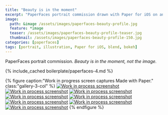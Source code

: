 ```yaml
---
title: "Beauty is in the moment"
excerpt: "PaperFaces portrait commission drawn with Paper for iOS on an iPad."
image: 
  path: &image /assets/images/paperfaces-beauty-profile.jpg 
  feature: *image
  teaser: /assets/images/paperfaces-beauty-profile-teaser.jpg
  thumbnail: /assets/images/paperfaces-beauty-profile-150.jpg
categories: [paperfaces]
tags: [portrait, illustration, Paper for iOS, blend, bokeh]
---
```


PaperFaces portrait commission. *Beauty is in the moment, not the image.*

{% include_cached boilerplate/paperfaces-4.md %}

{% figure caption:"Work in progress screen captures Made with Paper." class:"gallery-3-col" %}
[![Work in process screenshot](/assets/images/paperfaces-beauty-profile-process-1-600.jpg)](/assets/images/paperfaces-beauty-profile-process-1-lg.jpg)
[![Work in process screenshot](/assets/images/paperfaces-beauty-profile-process-2-600.jpg)](/assets/images/paperfaces-beauty-profile-process-2-lg.jpg)
[![Work in process screenshot](/assets/images/paperfaces-beauty-profile-process-3-600.jpg)](/assets/images/paperfaces-beauty-profile-process-3-lg.jpg)
[![Work in process screenshot](/assets/images/paperfaces-beauty-profile-process-4-600.jpg)](/assets/images/paperfaces-beauty-profile-process-4-lg.jpg)
[![Work in process screenshot](/assets/images/paperfaces-beauty-profile-process-5-600.jpg)](/assets/images/paperfaces-beauty-profile-process-5-lg.jpg)
[![Work in process screenshot](/assets/images/paperfaces-beauty-profile-process-6-600.jpg)](/assets/images/paperfaces-beauty-profile-process-6-lg.jpg)
[![Work in process screenshot](/assets/images/paperfaces-beauty-profile-process-7-600.jpg)](/assets/images/paperfaces-beauty-profile-process-7-lg.jpg)
[![Work in process screenshot](/assets/images/paperfaces-beauty-profile-process-8-600.jpg)](/assets/images/paperfaces-beauty-profile-process-8-lg.jpg)
{% endfigure %}
